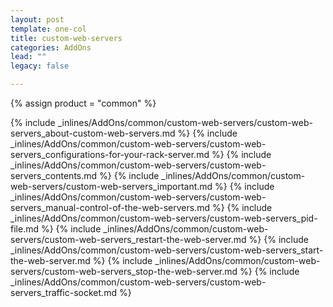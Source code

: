 ```yaml
---
layout: post
template: one-col
title: custom-web-servers
categories: AddOns
lead: ""
legacy: false

---
```

{% assign product = "common" %}

{% include _inlines/AddOns/common/custom-web-servers/custom-web-servers_about-custom-web-servers.md %}
{% include _inlines/AddOns/common/custom-web-servers/custom-web-servers_configurations-for-your-rack-server.md %}
{% include _inlines/AddOns/common/custom-web-servers/custom-web-servers_contents.md %}
{% include _inlines/AddOns/common/custom-web-servers/custom-web-servers_important.md %}
{% include _inlines/AddOns/common/custom-web-servers/custom-web-servers_manual-control-of-the-web-servers.md %}
{% include _inlines/AddOns/common/custom-web-servers/custom-web-servers_pid-file.md %}
{% include _inlines/AddOns/common/custom-web-servers/custom-web-servers_restart-the-web-server.md %}
{% include _inlines/AddOns/common/custom-web-servers/custom-web-servers_start-the-web-server.md %}
{% include _inlines/AddOns/common/custom-web-servers/custom-web-servers_stop-the-web-server.md %}
{% include _inlines/AddOns/common/custom-web-servers/custom-web-servers_traffic-socket.md %}
